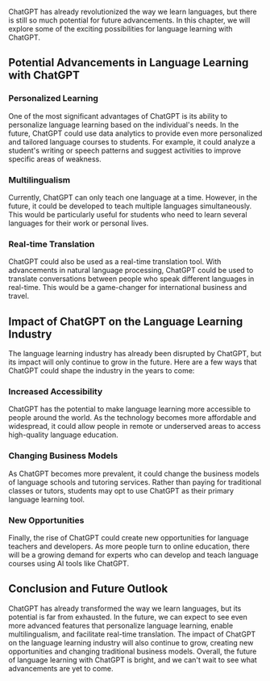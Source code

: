 
ChatGPT has already revolutionized the way we learn languages, but there is still so much potential for future advancements. In this chapter, we will explore some of the exciting possibilities for language learning with ChatGPT.

Potential Advancements in Language Learning with ChatGPT
--------------------------------------------------------

### Personalized Learning

One of the most significant advantages of ChatGPT is its ability to personalize language learning based on the individual's needs. In the future, ChatGPT could use data analytics to provide even more personalized and tailored language courses to students. For example, it could analyze a student's writing or speech patterns and suggest activities to improve specific areas of weakness.

### Multilingualism

Currently, ChatGPT can only teach one language at a time. However, in the future, it could be developed to teach multiple languages simultaneously. This would be particularly useful for students who need to learn several languages for their work or personal lives.

### Real-time Translation

ChatGPT could also be used as a real-time translation tool. With advancements in natural language processing, ChatGPT could be used to translate conversations between people who speak different languages in real-time. This would be a game-changer for international business and travel.

Impact of ChatGPT on the Language Learning Industry
---------------------------------------------------

The language learning industry has already been disrupted by ChatGPT, but its impact will only continue to grow in the future. Here are a few ways that ChatGPT could shape the industry in the years to come:

### Increased Accessibility

ChatGPT has the potential to make language learning more accessible to people around the world. As the technology becomes more affordable and widespread, it could allow people in remote or underserved areas to access high-quality language education.

### Changing Business Models

As ChatGPT becomes more prevalent, it could change the business models of language schools and tutoring services. Rather than paying for traditional classes or tutors, students may opt to use ChatGPT as their primary language learning tool.

### New Opportunities

Finally, the rise of ChatGPT could create new opportunities for language teachers and developers. As more people turn to online education, there will be a growing demand for experts who can develop and teach language courses using AI tools like ChatGPT.

Conclusion and Future Outlook
-----------------------------

ChatGPT has already transformed the way we learn languages, but its potential is far from exhausted. In the future, we can expect to see even more advanced features that personalize language learning, enable multilingualism, and facilitate real-time translation. The impact of ChatGPT on the language learning industry will also continue to grow, creating new opportunities and changing traditional business models. Overall, the future of language learning with ChatGPT is bright, and we can't wait to see what advancements are yet to come.
